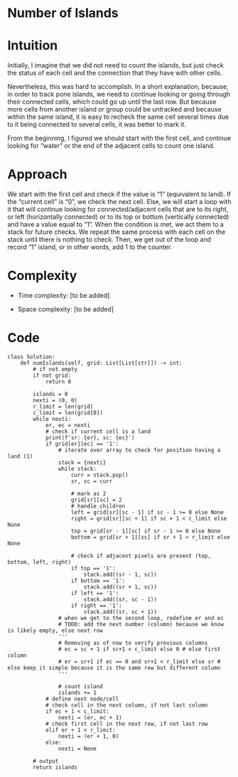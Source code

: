 # Number of Islands

# Intuition
Initially, I imagine that we did not need to count the islands, but just check the status of each cell and the connection that they have with other cells. 

Nevertheless, this was hard to accomplish. In a short explanation, because, in order to track pone islands, we need to continue looking or going through their connected cells, which could go up until the last row. But because more cells from another island or group could be untracked and because within the same island, it is easy to recheck the same cell several times due to it being connected to several cells, it was better to mark it. 

From the beginning, I figured we should start with the first cell, and continue looking for “water” or the end of the adjacent cells to count one island. 

# Approach
We start with the first cell and check if the value is “1” (equivalent to land). 
If the “current cell” is “0”, we check the next cell. Else, we will start a loop with it that will continue looking for connected/adjacent cells that are to its right, or left (horizontally connected) or to its top or bottom (vertically connected) and have a value equal to “1”. When the condition is met, we act them to a stack for future checks. We repeat the same process with each cell on the stack until there is nothing to check. Then, we get out of the loop and record “1” island, or in other words, add 1 to the counter. 
 
# Complexity
- Time complexity:
[to be added]

- Space complexity:
[to be added]

# Code
```
class Solution:
    def numIslands(self, grid: List[List[str]]) -> int:
        # if not empty
        if not grid:
            return 0

        islands = 0
        nexti = (0, 0)
        r_limit = len(grid)
        c_limit = len(grid[0])
        while nexti:
            er, ec = nexti
            # check if current cell is a land
            print(f'sr: {er}, sc: {ec}')
            if grid[er][ec] == '1':
                # iterate over array to check for position having a land (1)
                stack = {nexti}
                while stack:
                    curr = stack.pop()
                    sr, sc = curr

                    # mark as 2
                    grid[sr][sc] = 2
                    # handle children
                    left = grid[sr][sc - 1] if sc - 1 >= 0 else None
                    right = grid[sr][sc + 1] if sc + 1 < c_limit else None
                    top = grid[sr - 1][sc] if sr - 1 >= 0 else None
                    bottom = grid[sr + 1][sc] if sr + 1 < r_limit else None

                    # check if adjacent pixels are present (top, bottom, left, right)
                    if top == '1':
                        stack.add((sr - 1, sc))
                    if bottom == '1':
                        stack.add((sr + 1, sc))
                    if left == '1':
                        stack.add((sr, sc - 1))
                    if right == '1':
                        stack.add((sr, sc + 1))
                # when we get to the second loop, redefine er and ec
                # TODO: add the next number (column) because we know is likely empty, else next row
                '''
                # Removing as of now to verify previous columns
                # ec = sc + 1 if sc+1 < c_limit else 0 # else first column
                # er = sr+1 if ec == 0 and sr+1 < r_limit else sr # else keep it simple because it is the same row but different column
                '''

                # count island
                islands += 1
            # define next node/cell
            # check cell in the next column, if not last column
            if ec + 1 < c_limit:
                nexti = (er, ec + 1)
            # check first cell in the next row, if not last row
            elif er + 1 < r_limit:
                nexti = (er + 1, 0)
            else:
                nexti = None

        # output
        return islands
```

